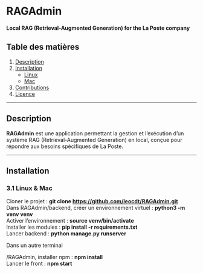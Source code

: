 # RAGAdmin  
**Local RAG (Retrieval-Augmented Generation) for the La Poste company**

## Table des matières  
1. [Description](#description)   
2. [Installation](#installation)  
    - [Linux](#linux)  
    - [Mac](#mac)   
3. [Contributions](#contributions)  
4. [Licence](#licence)  

---

## Description  
**RAGAdmin** est une application permettant la gestion et l’exécution d’un système RAG (Retrieval-Augmented Generation) en local, conçue pour répondre aux besoins spécifiques de La Poste. 

---

## Installation  

### 3.1 Linux & Mac 
   
Cloner le projet : **git clone https://github.com/leocdt/RAGAdmin.git**  
Dans RAGAdmin/backend, créer un environnement virtuel : **python3 -m venv venv**  
Activer l’environnement : **source venv/bin/activate**  
Installer les modules : **pip install -r requirements.txt**  
Lancer backend : **python manage.py runserver**

Dans un autre terminal   

/RAGAdmin, installer npm : **npm install**  
Lancer le front : **npm start**  
   


